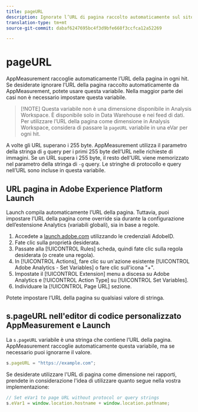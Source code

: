 ```yaml
---
title: pageURL
description: Ignorate l’URL di pagina raccolto automaticamente sul sito.
translation-type: tm+mt
source-git-commit: dabaf6247695bc4f3d9bfe668f3ccfca12a52269

---
```



# pageURL

AppMeasurement raccoglie automaticamente l’URL della pagina in ogni hit. Se desiderate ignorare l’URL della pagina raccolto automaticamente da AppMeasurement, potete usare questa variabile. Nella maggior parte dei casi non è necessario impostare questa variabile.

>[!NOTE] Questa variabile non è una dimensione disponibile in Analysis Workspace. È disponibile solo in Data Warehouse e nei feed di dati. Per utilizzare l’URL della pagina come dimensione in Analysis Workspace, considera di passare la `pageURL` variabile in una eVar per ogni hit.

A volte gli URL superano i 255 byte. AppMeasurement utilizza il parametro della stringa di `g` query per i primi 255 byte dell’URL nelle richieste di immagini. Se un URL supera i 255 byte, il resto dell&#39;URL viene memorizzato nel parametro della stringa di `-g` query. Le stringhe di protocollo e query nell’URL sono incluse in questa variabile.

## URL pagina in Adobe Experience Platform Launch

Launch compila automaticamente l’URL della pagina. Tuttavia, puoi impostare l’URL della pagina come override sia durante la configurazione dell’estensione Analytics (variabili globali), sia in base a regole.

1. Accedete a [launch.adobe.com](https://launch.adobe.com) utilizzando le credenziali AdobeID.
2. Fate clic sulla proprietà desiderata.
3. Passate alla [!UICONTROL Rules] scheda, quindi fate clic sulla regola desiderata (o create una regola).
4. In [!UICONTROL Actions], fare clic su un&#39;azione esistente [!UICONTROL Adobe Analytics - Set Variables] o fare clic sull&#39;icona &quot;+&quot;.
5. Impostate il [!UICONTROL Extension] menu a discesa su Adobe Analytics e [!UICONTROL Action Type] su [!UICONTROL Set Variables].
6. Individuare la [!UICONTROL Page URL] sezione.

Potete impostare l’URL della pagina su qualsiasi valore di stringa.

## s.pageURL nell&#39;editor di codice personalizzato AppMeasurement e Launch

La `s.pageURL` variabile è una stringa che contiene l’URL della pagina. AppMeasurement raccoglie automaticamente questa variabile, ma se necessario puoi ignorarne il valore.

```js
s.pageURL = "https://example.com";
```

Se desiderate utilizzare l&#39;URL di pagina come dimensione nei rapporti, prendete in considerazione l&#39;idea di utilizzare quanto segue nella vostra implementazione:

```js
// Set eVar1 to page URL without protocol or query strings
s.eVar1 = window.location.hostname + window.location.pathname;
```
